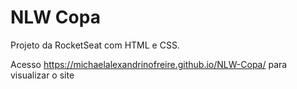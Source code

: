 # NLW Copa
 Projeto da RocketSeat com HTML e CSS.

Acesso https://michaelalexandrinofreire.github.io/NLW-Copa/ para visualizar o site
